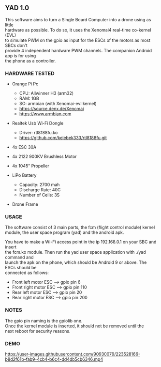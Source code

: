 ## YAD 1.0

This software aims to turn a Single Board Computer into a drone using as little  
hardware as possible. To do so, it uses the Xenomai4 real-time co-kernel (EVL)  
to simulate PWM on the gpio as input for the ESCs of the motors as most SBCs don't  
provide 4 independent hardware PWM channels. The companion Android app is for using  
the phone as a controller.    

### HARDWARE TESTED

- Orange Pi Pc
    - CPU: Allwinner H3 (arm32)
    - RAM: 1GB
    - SO: armbian (with Xenomai-evl kernel)
    - https://source.denx.de/Xenomai
    - https://www.armbian.com
    
- Realtek Usb Wi-Fi Dongle
    - Driver: rtl8188fu.ko
    - https://github.com/kelebek333/rtl8188fu.git
    
- 4x ESC 30A  

- 4x 2122 900KV Brushless Motor  

- 4x 1045" Propeller  

- LiPo Battery
    - Capacity: 2700 mah
    - Discharge Rate: 40C
    - Number of Cells: 3S
    
- Drone Frame

### USAGE

The software consist of 3 main parts, the fcm (flight control module) kernel  
module, the user space program (yad) and the android apk.  

You have to make a Wi-Fi access point in the ip 192.168.0.1 on your SBC and insert  
the fcm.ko module. Then run the yad user space application with ./yad command and  
launch the apk on the phone, which should be Android 9 or above. The ESCs should be  
connected as follows:  

- Front left motor ESC --> gpio pin 6
- Front right motor ESC --> gpio pin 110
- Rear left motor ESC --> gpio pin 20
- Rear right motor ESC --> gpio pin 200

### NOTES

The gpio pin naming is the gpiolib one.  
Once the kernel module is inserted, it should not be removed until the  
next reboot for security reasons.

### DEMO

https://user-images.githubusercontent.com/90930079/223528166-b8d2f61b-fab9-4cb4-b6c4-dd4db5cb6346.mp4
